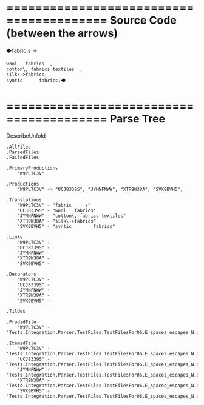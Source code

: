 ========================================
Source Code (between the arrows)
========================================

🡆fabric     s 	->

	wool   fabrics	,
	cotton\, fabrics textiles  ,
    silk\->fabrics,
    syntic 		fabrics;🡄

========================================
Parse Tree
========================================
DescribeUnfold

    .AllFiles
    .ParsedFiles
    .FailedFiles

    .PrimaryProductions
        "W9PLTC3V" 

    .Productions
        "W9PLTC3V" -> "UCJ8339S", "JYMNFNWW", "XTR9W38A", "SVX9BVH5";

    .Translations
        "W9PLTC3V" - "fabric     s"
        "UCJ8339S" - "wool   fabrics"
        "JYMNFNWW" - "cotton\, fabrics textiles"
        "XTR9W38A" - "silk\->fabrics"
        "SVX9BVH5" - "syntic 		fabrics"

    .Links
        "W9PLTC3V" - 
        "UCJ8339S" - 
        "JYMNFNWW" - 
        "XTR9W38A" - 
        "SVX9BVH5" - 

    .Decorators
        "W9PLTC3V" - 
        "UCJ8339S" - 
        "JYMNFNWW" - 
        "XTR9W38A" - 
        "SVX9BVH5" - 

    .Tildes

    .ProdidFile
        "W9PLTC3V" - "Tests.Integration.Parser.TestFiles.TestFilesFor06.E_spaces_escapes_N.ds"

    .ItemidFile
        "W9PLTC3V" - "Tests.Integration.Parser.TestFiles.TestFilesFor06.E_spaces_escapes_N.ds"
        "UCJ8339S" - "Tests.Integration.Parser.TestFiles.TestFilesFor06.E_spaces_escapes_N.ds"
        "JYMNFNWW" - "Tests.Integration.Parser.TestFiles.TestFilesFor06.E_spaces_escapes_N.ds"
        "XTR9W38A" - "Tests.Integration.Parser.TestFiles.TestFilesFor06.E_spaces_escapes_N.ds"
        "SVX9BVH5" - "Tests.Integration.Parser.TestFiles.TestFilesFor06.E_spaces_escapes_N.ds"

